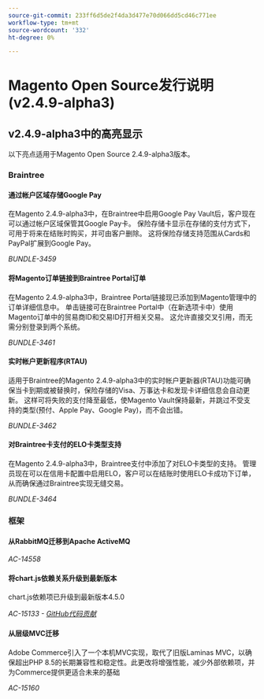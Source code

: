 ```yaml
---
source-git-commit: 233ff6d5de2f4da3d477e70d066dd5cd46c771ee
workflow-type: tm+mt
source-wordcount: '332'
ht-degree: 0%

---
```

# Magento Open Source发行说明(v2.4.9-alpha3)

## v2.4.9-alpha3中的高亮显示

以下亮点适用于Magento Open Source 2.4.9-alpha3版本。

### Braintree

#### 通过帐户区域存储Google Pay

在Magento 2.4.9-alpha3中，在Braintree中启用Google Pay Vault后，客户现在可以通过帐户区域保管其Google Pay卡。 保险存储卡显示在存储的支付方式下，可用于将来在结账时购买，并可由客户删除。 这将保险存储支持范围从Cards和PayPal扩展到Google Pay。

_BUNDLE-3459_

#### 将Magento订单链接到Braintree Portal订单

在Magento 2.4.9-alpha3中，Braintree Portal链接现已添加到Magento管理中的订单详细信息中。 单击链接可在Braintree Portal中（在新选项卡中）使用Magento订单中的贸易商ID和交易ID打开相关交易。 这允许直接交叉引用，而无需分别登录到两个系统。

_BUNDLE-3461_

#### 实时帐户更新程序(RTAU)

适用于Braintree的Magento 2.4.9-alpha3中的实时帐户更新器(RTAU)功能可确保当卡到期或被替换时，保险存储的Visa、万事达卡和发现卡详细信息会自动更新。 这样可将失败的支付降至最低，使Magento Vault保持最新，并跳过不受支持的类型(预付、Apple Pay、Google Pay)，而不会出错。

_BUNDLE-3462_

#### 对Braintree卡支付的ELO卡类型支持

在Magento 2.4.9-alpha3中，Braintree支付中添加了对ELO卡类型的支持。 管理员现在可以在信用卡配置中启用ELO，客户可以在结账时使用ELO卡成功下订单，从而确保通过Braintree实现无缝交易。

_BUNDLE-3464_

### 框架

#### 从RabbitMQ迁移到Apache ActiveMQ

_AC-14558_

#### 将chart.js依赖关系升级到最新版本

chart.js依赖项已升级到最新版本4.5.0

_AC-15133 - [GitHub代码贡献](https://github.com/magento/magento2/commit/657f983e)_

#### 从层级MVC迁移

Adobe Commerce引入了一个本机MVC实现，取代了旧版Laminas MVC，以确保超出PHP 8.5的长期兼容性和稳定性。此更改将增强性能，减少外部依赖项，并为Commerce提供更适合未来的基础

_AC-15160_
